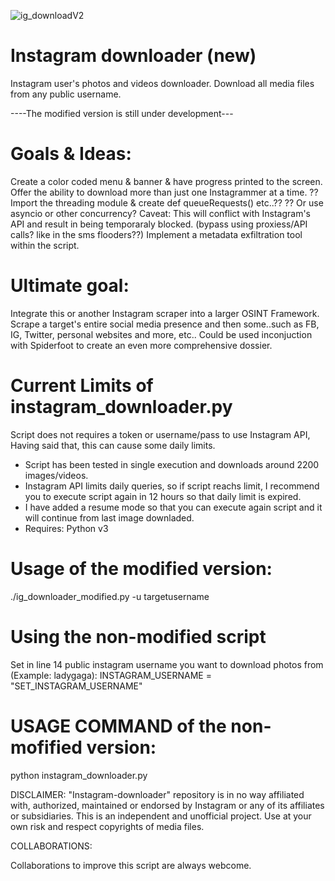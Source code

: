![ig_downloadV2](https://user-images.githubusercontent.com/46334926/129806199-ae5900f7-e87a-49b7-b2e1-3d15b3e52120.png)
# Instagram downloader (new)
Instagram user's photos and videos downloader.
Download all media files from any public username. 

----The modified version is still under development---

# Goals & Ideas:
Create a color coded menu & banner & have progress printed to the screen. 
Offer the ability to download more than just one Instagrammer at a time.
?? Import the threading module & create def queueRequests() etc..??
?? Or use asyncio or other concurrency?
Caveat: This will conflict with Instagram's API and result in being temporaraly blocked. (bypass using proxiess/API calls? like in the sms flooders??)
Implement a metadata exfiltration tool within the script.

# Ultimate goal: 
Integrate this or another Instagram scraper into a larger OSINT Framework.
Scrape a target's entire social media presence and then some..such as FB, IG, Twitter, personal websites and more, etc..
Could be used inconjuction with Spiderfoot to create an even more comprehensive dossier.  

# Current Limits of instagram_downloader.py
Script does not requires a token or username/pass to use Instagram API, 
Having said that, this can cause some daily limits.

- Script has been tested in single execution and downloads around 2200 images/videos.
- Instagram API limits daily queries, so if script reachs limit, I recommend you to execute script again in 12 hours so that daily limit is expired.
- I have added a resume mode so that you can execute again script and it will continue from last image downladed.
- Requires: Python v3


# Usage of the modified version:
./ig_downloader_modified.py -u targetusername


# Using the non-modified script
Set in line 14 public instagram username you want to download photos from (Example: ladygaga):
INSTAGRAM_USERNAME = "SET_INSTAGRAM_USERNAME"

# USAGE COMMAND of the non-mofified version:
python instagram_downloader.py

DISCLAIMER:
"Instagram-downloader" repository is in no way affiliated with, authorized, maintained or endorsed by Instagram or any of its affiliates or subsidiaries. This is an independent and unofficial project. Use at your own risk and respect copyrights of media files.

COLLABORATIONS:

Collaborations to improve this script are always webcome.

